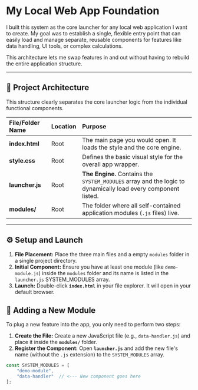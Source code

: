 # My Local Web App Foundation

I built this system as the core launcher for any local web application I want to create. My goal was to establish a single, flexible entry point that can easily load and manage separate, reusable components for features like data handling, UI tools, or complex calculations.

This architecture lets me swap features in and out without having to rebuild the entire application structure.

---

## 📂 Project Architecture

This structure clearly separates the core launcher logic from the individual functional components.

| File/Folder Name | Location | Purpose |
| :--- | :--- | :--- |
| **index.html** | Root | The main page you would open. It loads the style and the core engine. |
| **style.css** | Root | Defines the basic visual style for the overall app wrapper. |
| **launcher.js** | Root | **The Engine.** Contains the `SYSTEM_MODULES` array and the logic to dynamically load every component listed. |
| **modules/** | Root | The folder where all self-contained application modules (`.js` files) live. |

---

## ⚙️ Setup and Launch

1.  **File Placement:** Place the three main files and a empty `modules` folder in a single project directory.
2.  **Initial Component:** Ensure you have at least one module (like `demo-module.js`) inside the `modules` folder and its name is listed in the `launcher.js` SYSTEM_MODULES array.
3.  **Launch:** Double-click **`index.html`** in your file explorer. It will open in your default browser.

## 🔌 Adding a New Module

To plug a new feature into the app, you only need to perform two steps:

1.  **Create the File:** Create a new JavaScript file (e.g., `data-handler.js`) and place it inside the **`modules/`** folder.
2.  **Register the Component:** Open **`launcher.js`** and add the new file's name (without the `.js` extension) to the `SYSTEM_MODULES` array.

```javascript
const SYSTEM_MODULES = [
    "demo-module", 
    "data-handler"  // <--- New component goes here
];
